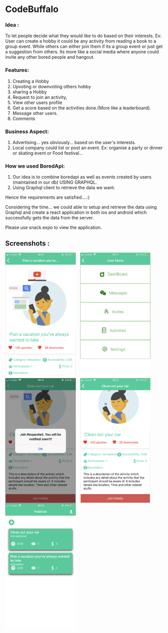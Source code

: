 # CodeBuffalo

### Idea : 
To let people decide what they would like to do based on their interests.
Ex: User can create a hobby it could be any activity from reading a book to a group event.
While others can either join them if its a group event or just get a suggestion from others. 
Its more like a social media where anyone could invite any other bored people and hangout.

### Features:

1. Creating a Hobby
2. Upvoting or downvoting others hobby
3. sharing a Hobby
4. Request to join an activity,
5. View other users profile
6. Get a score based on the activities done.(More like a leaderboard).
7. Message other users.
8. Comments

### Business Aspect:
1. Advertising... yes obviously... based on the user's interests.
2. Local company could list or post an event. Ex: organise a party or dinner or skating event or Food       festival...

### How we used BoredApi:
1. Our idea is to combine boredapi as well as events created by users (maintained in our db) USING GRAPHQL.
2. Using Graphql client to retrieve the data we want.

Hence the requirements are satisfied....:)

Considering the time... we could able to setup and retrieve the data using Graphql and create a react application in both ios and android which successfully gets the data from the server.

Please use snack.expo to view the application.

## Screenshots :
<img src="screenshots/img0.png"
     alt="Markdown Monster icon"
     style="float: center; margin-right: 10px;" height="400" align="center" />
<img src="screenshots/img1.png"
     alt="Markdown Monster icon"
     style="float: center; margin-right: 10px;" height="400" align="center" />
<img src="screenshots/img2.png"
     alt="Markdown Monster icon"
     style="float: center; margin-right: 10px;" height="400" align="center" />
<img src="screenshots/img3.png"
     alt="Markdown Monster icon"
     style="float: center; margin-right: 10px;" height="400" align="center" />
<img src="screenshots/img4.png"
     alt="Markdown Monster icon"
     style="float: center; margin-right: 10px;" height="400" align="center" />
     
